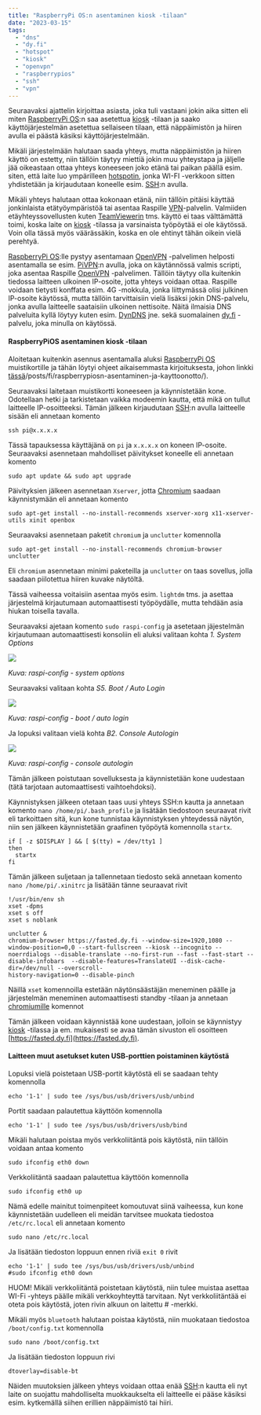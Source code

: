 ```yaml
---
title: "RaspberryPi OS:n asentaminen kiosk -tilaan"
date: "2023-03-15"
tags: 
  - "dns"
  - "dy.fi"
  - "hotspot"
  - "kiosk"
  - "openvpn"
  - "raspberrypios"
  - "ssh"
  - "vpn"
---
```


Seuraavaksi ajattelin kirjoittaa asiasta, joka tuli vastaani jokin aika sitten eli miten [RaspberryPi OS](https://www.raspberrypi.com/software/):n saa asetettua [kiosk](https://en.wikipedia.org/wiki/Interactive_kiosk) -tilaan ja saako käyttöjärjestelmän asetettua sellaiseen tilaan, että näppäimistön ja hiiren avulla ei päästä käsiksi käyttöjärjestelmään.

Mikäli järjestelmään halutaan saada yhteys, mutta näppäimistön ja hiiren käyttö on estetty, niin tällöin täytyy miettiä jokin muu yhteystapa ja jäljelle jää oikeastaan ottaa yhteys koneeseen joko etänä tai paikan päällä esim. siten, että laite luo ympärilleen [hotspotin](https://en.wikipedia.org/wiki/Wi-Fi_hotspot), jonka WI-FI -verkkoon sitten yhdistetään ja kirjaudutaan koneelle esim. [SSH](https://en.wikipedia.org/wiki/Secure_Shell):n avulla.

Mikäli yhteys halutaan ottaa kokonaan etänä, niin tällöin pitäisi käyttää jonkinlaista etätyöympäristöä tai asentaa Raspille [VPN](https://en.wikipedia.org/wiki/Virtual_private_network)\-palvelin. Valmiiden etäyhteyssovellusten kuten [TeamViewerin](https://www.teamviewer.com/en/) tms. käyttö ei taas välttämättä toimi, koska laite on [kiosk](https://en.wikipedia.org/wiki/Interactive_kiosk) -tilassa ja varsinaista työpöytää ei ole käytössä. Voin olla tässä myös väärässäkin, koska en ole ehtinyt tähän oikein vielä perehtyä.

[RaspberryPi OS](https://www.raspberrypi.com/software/):lle pystyy asentamaan [OpenVPN](https://openvpn.net/) -palvelimen helposti asentamalla se esim. [PiVPN](https://pivpn.io/):n avulla, joka on käytännössä valmis scripti, joka asentaa Raspille [OpenVPN](https://openvpn.net/) -palvelimen. Tällöin täytyy olla kuitenkin tiedossa laitteen ulkoinen IP-osoite, jotta yhteys voidaan ottaa. Raspille voidaan tietysti konffata esim. 4G -mokkula, jonka liittymässä olisi julkinen IP-osoite käytössä, mutta tällöin tarvittaisiin vielä lisäksi jokin DNS-palvelu, jonka avulla laitteelle saataisiin ulkoinen nettisoite. Näitä ilmaisia DNS palveluita kyllä löytyy kuten esim. [DynDNS](https://account.dyn.com/) jne. sekä suomalainen [dy.fi](https://www.dy.fi/) -palvelu, joka minulla on käytössä.

#### RaspberryPiOS asentaminen kiosk -tilaan

Aloitetaan kuitenkin asennus asentamalla aluksi [RaspberryPi OS](https://www.raspberrypi.com/software/) muistikortille ja tähän löytyi ohjeet aikaisemmasta kirjoituksesta, johon linkki [tässä](.)/posts/fi/raspberrypiosn-asentaminen-ja-kayttoonotto/).

Seuraavaksi laitetaan muistikortti koneeseen ja käynnistetään kone. Odotellaan hetki ja tarkistetaan vaikka modeemin kautta, että mikä on tullut laitteelle IP-osoitteeksi. Tämän jälkeen kirjaudutaan [SSH](https://en.wikipedia.org/wiki/Secure_Shell):n avulla laitteelle sisään eli annetaan komento

```
ssh pi@x.x.x.x
```

Tässä tapauksessa käyttäjänä on `pi` ja `x.x.x.x` on koneen IP-osoite. Seuraavaksi asennetaan mahdolliset päivitykset koneelle eli annetaan komento

```
sudo apt update && sudo apt upgrade
```

Päivityksien jälkeen asennetaan `Xserver`, jotta [Chromium](https://www.chromium.org/chromium-projects/) saadaan käynnistymään eli annetaan komento

```
sudo apt-get install --no-install-recommends xserver-xorg x11-xserver-utils xinit openbox
```

Seuraavaksi asennetaan paketit `chromium` ja `unclutter` komennolla

```
sudo apt-get install --no-install-recommends chromium-browser unclutter
```

Eli `chromium` asennetaan minimi paketeilla ja `unclutter` on taas sovellus, jolla saadaan piilotettua hiiren kuvake näytöltä.

Tässä vaiheessa voitaisiin asentaa myös esim. `lightdm` tms. ja asettaa järjestelmä kirjautumaan automaattisesti työpöydälle, mutta tehdään asia hiukan toisella tavalla.

Seuraavaksi ajetaan komento `sudo raspi-config` ja asetetaan jäjestelmän kirjautumaan automaattisesti konsoliin eli aluksi valitaan kohta _1\. System Options_

![](/images/raspberrypi-osn-asentaminen-kiosk-tilaan/kuva1.webp)

_Kuva: raspi-config - system options_

Seuraavaksi valitaan kohta _S5. Boot / Auto Login_

![](/images/raspberrypi-osn-asentaminen-kiosk-tilaan/kuva2.webp)

_Kuva: raspi-config - boot / auto login_

Ja lopuksi valitaan vielä kohta _B2. Console Autologin_

![](/images/raspberrypi-osn-asentaminen-kiosk-tilaan/kuva3.webp)

_Kuva: raspi-config - console autologin_

Tämän jälkeen poistutaan sovelluksesta ja käynnistetään kone uudestaan (tätä tarjotaan automaattisesti vaihtoehdoksi).

Käynnistyksen jälkeen otetaan taas uusi yhteys SSH:n kautta ja annetaan komento `nano /home/pi/.bash_profile` ja lisätään tiedostoon seuraavat rivit eli tarkoittaen sitä, kun kone tunnistaa käynnistyksen yhteydessä näytön, niin sen jälkeen käynnistetään graafinen työpöytä komennolla `startx`.

```
if [ -z $DISPLAY ] && [ $(tty) = /dev/tty1 ]
then
  startx
fi
```

Tämän jälkeen suljetaan ja tallennetaan tiedosto sekä annetaan komento `nano /home/pi/.xinitrc` ja lisätään tänne seuraavat rivit

```
!/usr/bin/env sh
xset -dpms
xset s off
xset s noblank

unclutter &
chromium-browser https://fasted.dy.fi --window-size=1920,1080 --window-position=0,0 --start-fullscreen --kiosk --incognito --noerrdialogs --disable-translate --no-first-run --fast --fast-start --disable-infobars  --disable-features=TranslateUI --disk-cache-dir=/dev/null --overscroll-
history-navigation=0 --disable-pinch
```

Näillä `xset` komennoilla estetään näytönsäästäjän meneminen päälle ja järjestelmän meneminen automaattisesti standby -tilaan ja annetaan [chromiumille](https://www.chromium.org/chromium-projects/) komennot

Tämän jälkeen voidaan käynnistää kone uudestaan, jolloin se käynnistyy [kiosk](https://en.wikipedia.org/wiki/Interactive_kiosk) -tilassa ja em. mukaisesti se avaa tämän sivuston eli osoitteen [https://fasted.dy.fi](https://fasted.dy.fi).

#### Laitteen muut asetukset kuten USB-porttien poistaminen käytöstä

Lopuksi vielä poistetaan USB-portit käytöstä eli se saadaan tehty komennolla

```
echo '1-1' | sudo tee /sys/bus/usb/drivers/usb/unbind
```

Portit saadaan palautettua käyttöön komennolla

```
echo '1-1' | sudo tee /sys/bus/usb/drivers/usb/bind
```

Mikäli halutaan poistaa myös verkkoliitäntä pois käytöstä, niin tällöin voidaan antaa komento

```
sudo ifconfig eth0 down
```

Verkkoliitäntä saadaan palautettua käyttöön komennolla

```
sudo ifconfig eth0 up
```

Nämä edelle mainitut toimenpiteet komoutuvat siinä vaiheessa, kun kone käynnistetään uudelleen eli meidän tarvitsee muokata tiedostoa `/etc/rc.local` eli annetaan komento

```
sudo nano /etc/rc.local
```

Ja lisätään tiedoston loppuun ennen riviä `exit 0` rivit

```
echo '1-1' | sudo tee /sys/bus/usb/drivers/usb/unbind
#sudo ifconfig eth0 down
```

HUOM! Mikäli verkkoliitäntä poistetaan käytöstä, niin tulee muistaa asettaa WI-Fi -yhteys päälle mikäli verkkoyhteyttä tarvitaan. Nyt verkkoliitäntää ei oteta pois käytöstä, joten rivin alkuun on laitettu # -merkki.

Mikäli myös `bluetooth` halutaan poistaa käytöstä, niin muokataan tiedostoa `/boot/config.txt` komennolla

```
sudo nano /boot/config.txt
```

Ja lisätään tiedoston loppuun rivi

```
dtoverlay=disable-bt
```

Näiden muutoksien jälkeen yhteys voidaan ottaa enää [SSH](https://en.wikipedia.org/wiki/Secure_Shell):n kautta eli nyt laite on suojattu mahdolliselta muokkaukselta eli laitteelle ei pääse käsiksi esim. kytkemällä siihen erillien näppäimistö tai hiiri.


